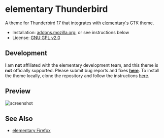 
# elementary Thunderbird

A theme for Thunderbird 17 that integrates with [elementary's](http://elementaryos.org)
GTK theme.

  * Installation: [addons.mozilla.org](https://addons.mozilla.org/en-US/thunderbird/addon/elementary-thunderbird/), or see instructions below
  * License: [GNU GPL v2.0](https://www.gnu.org/licenses/gpl-2.0)

## Development

I am **not** affiliated with the elementary development team, and this theme is **not**
officially supported. Please submit bug reports and fixes **[here](http://github.com/alxlit/elementary-thunderbird/issues)**.
To install the theme locally, clone the repository and follow the instructions
[here](https://developer.mozilla.org/en-US/docs/Building_a_Theme#Test).

## Preview

![screenshot](https://raw.github.com/alxlit/elementary-thunderbird/master/screenshots/1.png)

## See Also

  * [elementary Firefox](https://addons.mozilla.org/en-US/firefox/addon/elementary-firefox/)




